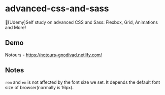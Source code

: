 # advanced-css-and-sass

📖[Udemy]Self study on advanced CSS and Sass: Flexbox, Grid, Animations and More!

## Demo
Notours - https://notours-gnodivad.netlify.com/

## Notes
`rem` and `em` is not affected by the font size we set. It depends the default font size of browser(normally is 16px).
